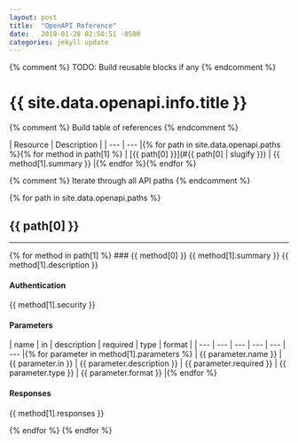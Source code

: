 ```yaml
---
layout: post
title:  "OpenAPI Reference"
date:   2019-01-28 02:50:51 -0500
categories: jekyll update
---
```


{% comment %} TODO: Build reusable blocks if any {% endcomment %}

# {{ site.data.openapi.info.title }}

{% comment %} Build table of references {% endcomment %}

| Resource | Description |
| --- | --- |{% for path in site.data.openapi.paths %}{% for method in path[1] %}
| [{{ path[0] }}](#{{ path[0] | slugify }}) | {{ method[1].summary }} |{% endfor %}{% endfor %}

{% comment %} Iterate through all API paths {% endcomment %}

{% for path in site.data.openapi.paths %}
## {{ path[0] }}
  <hr />
  {% for method in path[1] %}
### {{ method[0] }}
{{ method[1].summary }}
{{ method[1].description }}

#### Authentication
{{ method[1].security }}

#### Parameters

| name | in | description | required | type | format |
| --- | --- | --- | --- | --- | --- |{% for parameter in method[1].parameters %}
| {{ parameter.name }} | {{ parameter.in }} | {{ parameter.description }} | {{ parameter.required }} | {{ parameter.type }} | {{ parameter.format }} |{% endfor %}

#### Responses
{{ method[1].responses }}

  {% endfor %}
{% endfor %}
